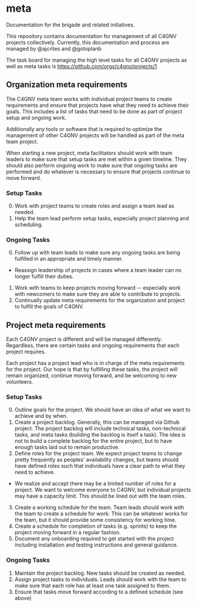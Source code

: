 # meta
Documentation for the brigade and related initiatives.

This repository contains documentation for management of all C4GNV projects
collectively. Currently, this documentation and process are managed by
@ajcrites and @gotoplanb

The task board for managing the high level tasks for all
C4GNV projects as well as meta tasks is https://github.com/orgs/c4gnv/projects/1

## Organization meta requirements
The C4GNV meta team works with individual project teams to create requirements
and ensure that projects have what they need to achieve their goals. This
includes a list of tasks that need to be done as part of project setup and
ongoing work.

Additionally any tools or software that is required to optimize the management
of other C4GNV projects will be handled as part of the meta team project.

When starting a new project, meta facilitators should work with team leaders to
make sure that setup tasks are met within a given timeline. They should also
perform ongoing work to make sure that ongoing tasks are performed and do
whatever is necessary to ensure that projects continue to move forward.

### Setup Tasks
0. Work with project teams to create roles and assign a team lead as needed.
1. Help the team lead perform setup tasks, especially project planning
 and scheduling.

### Ongoing Tasks
0. Follow up with team leads to make sure any ongoing tasks are being fulfilled
 in an appropriate and timely manner.
 * Reassign leadership of projects in cases where a team leader can no longer
  fulfill their duties.
1. Work with teams to keep projects moving forward -- especially work with
 newcomers to make sure they are able to contribute to projects.
2. Continually update meta requirements for the organization and project to
 fulfill the goals of C4GNV.

## Project meta requirements
Each C4GNV project is different and will be managed differently. Regardless,
there are certain tasks and ongoing requirements that each project requires.

Each project has a project lead who is in charge of the meta requirements for
the project. Our hope is that by fulfilling these tasks, the project will
remain organized, continue moving forward, and be welcoming to new volunteers.

### Setup Tasks
0. Outline goals for the project. We should have an idea of what we want to
 achieve and by when.
1. Create a project backlog. Generally, this can be managed via Github project.
 The project backlog will include technical tasks, non-technical tasks, and
 meta tasks (building the backlog is itself a task). The idea is not to build a
 complete backlog for the entire project, but to have enough tasks laid out to
 remain productive.
2. Define roles for the project team. We expect project teams to change pretty
 frequently as peoples' availability changes, but teams should have defined
 roles such that individuals have a clear path to what they need to achieve.
 * We realize and accept there may be a limited number of roles for a project.
  We want to welcome everyone to C4GNV, but individual projects may have a
  capacity limit. This should be lined out with the team roles.
3. Create a working schedule for the team. Team leads should work with the team
 to create a schedule for work. This can be whatever works for the team, but it
 should provide some consistency for working time.
4. Create a schedule for completion of tasks (e.g. sprints) to keep the
 project moving forward in a regular fashion.
5. Document any onboarding required to get started with the project including
 installation and testing instructions and general guidance.

### Ongoing Tasks
1. Maintain the project backlog. New tasks should be created as needed.
2. Assign project tasks to individuals. Leads should work with the team to
 make sure that each role has at least one task assigned to them.
3. Ensure that tasks move forward according to a defined schedule (see above)
